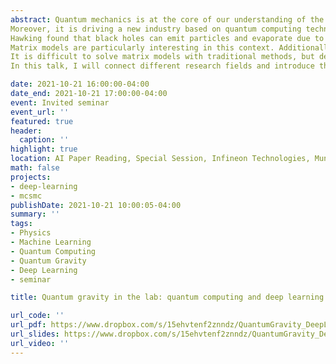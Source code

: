 ```yaml
---
abstract: Quantum mechanics is at the core of our understanding of the subatomic world.
Moreover, it is driving a new industry based on quantum computing technology. It is hard to think that quantum mechanics is wrong. On the other hand, general relativity successfully describes gravity at the macroscopic scale. It predicts black holes and gravitational waves, and it is needed to design GPS devices. It is hard to imagine that general relativity is wrong. However, physicists have been struggling to make sense of quantum mechanics and general relativity simultaneously. This is one of the deepest problems in physics.
Hawking found that black holes can emit particles and evaporate due to quantum-mechanical effects, therefore providing a promising connection between the two theories. This observation led to the so-called information paradox, and serious efforts to resolve the information paradox led to the discovery of the holographic principle, which allows us to describe quantum gravitational systems, such as evaporating black holes, in terms of more standard quantum mechanical systems.
Matrix models are particularly interesting in this context. Additionally, they have been used in several application fields as material science and quantum encryption. By solving the dynamics of matrix models, we can obtain valuable insights into quantum gravity.
It is difficult to solve matrix models with traditional methods, but deep learning and quantum computers can be game-changers.
In this talk, I will connect different research fields and introduce the first comprehensive study of quantum technologies and deep learning methods applied to matrix models.

date: 2021-10-21 16:00:00-04:00
date_end: 2021-10-21 17:00:00-04:00
event: Invited seminar
event_url: ''
featured: true
header:
  caption: ''
highlight: true
location: AI Paper Reading, Special Session, Infineon Technologies, Munich, Germany
math: false
projects:
- deep-learning
- mcsmc
publishDate: 2021-10-21 10:00:05-04:00
summary: ''
tags:
- Physics
- Machine Learning
- Quantum Computing
- Quantum Gravity
- Deep Learning
- seminar

title: Quantum gravity in the lab: quantum computing and deep learning solutions

url_code: ''
url_pdf: https://www.dropbox.com/s/15ehvtenf2znndz/QuantumGravity_DeepLearning_ERinaldi_45min.pdf?dl=0
url_slides: https://www.dropbox.com/s/15ehvtenf2znndz/QuantumGravity_DeepLearning_ERinaldi_45min.pdf?dl=0
url_video: ''
---
```

